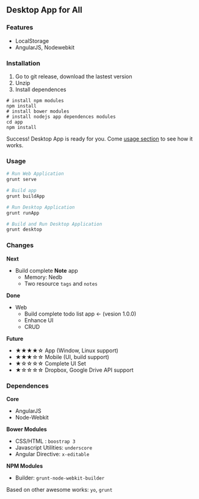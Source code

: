 ## Desktop App for All

### Features

* LocalStorage
* AngularJS, Nodewebkit

### Installation

1. Go to git release, download the lastest version
2. Unzip
3. Install dependences

```
# install npm modules
npm install
# install bower modules
# install nodejs app dependences modules 
cd app
npm install 
```

Success! Desktop App is ready for you. Come [usage section](#usage) to see how it works.

### Usage

```sh
# Run Web Application 
grunt serve
```

```sh
# Build app 
grunt buildApp
```

```sh
# Run Desktop Application 
grunt runApp
```

```sh
# Build and Run Desktop Application 
grunt desktop 
```

### Changes

**Next**

* Build complete **Note** app
	* Memory: Nedb
	* Two resource `tags` and `notes`

**Done**

* Web
	* Build complete todo list app <- (vesion 1.0.0)
	* Enhance UI 
	* CRUD

**Future**

* ★★★★☆ App (Window, Linux support)
* ★★★☆☆ Mobile (UI, build support)
* ★☆☆☆☆ Complete UI Set
* ★☆☆☆☆ Dropbox, Google Drive API support 

### Dependences

**Core**

* AngularJS
* Node-Webkit

**Bower Modules**

* CSS/HTML : `boostrap 3`
* Javascript Utilities: `underscore`
* Angular Directive: `x-editable`

**NPM Modules**

* Builder: `grunt-node-webkit-builder`

Based on other awesome works: `yo`, `grunt`
